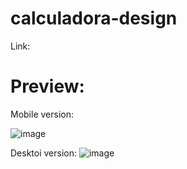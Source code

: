 # calculadora-design

Link: 

# Preview:

Mobile version:


![image](https://github.com/user-attachments/assets/0314fc2f-e0da-412f-9872-c63e44b77bbf)


Desktoi version:
![image](https://github.com/user-attachments/assets/aadff540-c395-424a-ab35-6a485d060e19)
